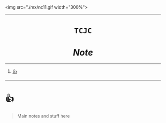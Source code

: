 
<img src="./mx/nc11.gif width="300%"> </img>

---

<h1 align="center"><code> TCJC </code></h1>
<h1 align="center"><i> Note </i></h2>

---

1. [👍](#)

---

# 👍

> Main notes and stuff here
